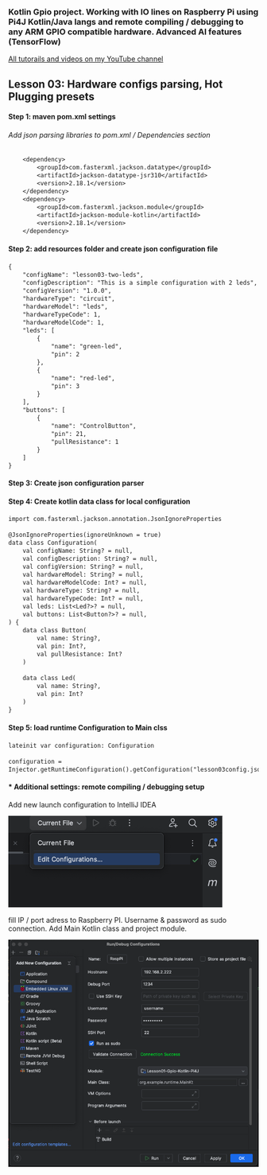 ### Kotlin Gpio project. Working with IO lines on Raspberry Pi using Pi4J Kotlin/Java langs and remote compiling / debugging to any ARM GPIO compatible hardware. Advanced AI features (TensorFlow)


[All tutorails and videos on my YouTube channel](https://www.youtube.com/@OleksandrNeiko)



## Lesson 03: Hardware configs parsing, Hot Plugging presets


#### Step 1: maven pom.xml settings

###### Add json parsing libraries to pom.xml / Dependencies section

 <!-- JSON parsing -->
        <dependency>
            <groupId>com.fasterxml.jackson.datatype</groupId>
            <artifactId>jackson-datatype-jsr310</artifactId>
            <version>2.18.1</version>
        </dependency>
        <dependency>
            <groupId>com.fasterxml.jackson.module</groupId>
            <artifactId>jackson-module-kotlin</artifactId>
            <version>2.18.1</version>
        </dependency>


#### Step 2: add resources folder and create json configuration file

````
{
    "configName": "lesson03-two-leds",
    "configDescription": "This is a simple configuration with 2 leds",
    "configVersion": "1.0.0",
    "hardwareType": "circuit",
    "hardwareModel": "leds",
    "hardwareTypeCode": 1,
    "hardwareModelCode": 1,
    "leds": [
        {
            "name": "green-led",
            "pin": 2
        },
        {
            "name": "red-led",
            "pin": 3
        }
    ],
    "buttons": [
        {
            "name": "ControlButton",
            "pin": 21,
            "pullResistance": 1
        }
    ]
}
````

#### Step 3: Create json configuration parser

#### Step 4: Create kotlin data class for local configuration

````
import com.fasterxml.jackson.annotation.JsonIgnoreProperties

@JsonIgnoreProperties(ignoreUnknown = true)
data class Configuration(
    val configName: String? = null,
    val configDescription: String? = null,
    val configVersion: String? = null,
    val hardwareModel: String? = null,
    val hardwareModelCode: Int? = null,
    val hardwareType: String? = null,
    val hardwareTypeCode: Int? = null,
    val leds: List<Led?>? = null,
    val buttons: List<Button?>? = null,
) {
    data class Button(
        val name: String?,
        val pin: Int?,
        val pullResistance: Int?
    )

    data class Led(
        val name: String?,
        val pin: Int?
    )
}
````

#### Step 5: load runtime Configuration to Main clss
````
lateinit var configuration: Configuration

configuration = Injector.getRuntimeConfiguration().getConfiguration("lesson03config.json")
````


#### * Additional settings: remote compiling / debugging setup


Add new launch configuration to IntelliJ IDEA

![screenshot](readme/readme01.png)


fill IP / port adress to Raspberry PI. Username & password as sudo connection. Add Main Kotlin class and project module.

![screenshot](readme/readme02.png)
